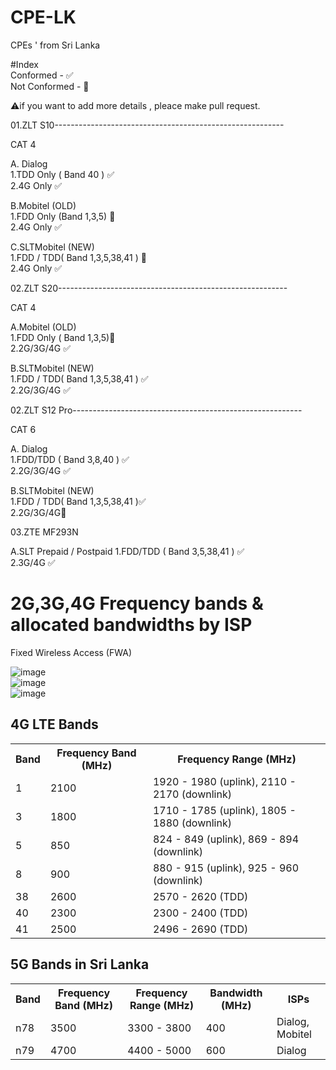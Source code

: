 # CPE-LK
CPEs ' from Sri Lanka

#Index<br>
Conformed - ✅<br>
Not Conformed - 🚫<br>

⚠️if you want to add more details , pleace make pull request.<br>

01.ZLT S10---------------------------------------------------------

CAT 4

A. Dialog <br>
  1.TDD Only ( Band 40 ) ✅<br>
  2.4G Only ✅<br>
  
B.Mobitel (OLD)<br>
  1.FDD Only (Band 1,3,5) 🚫<br>
  2.4G Only ✅<br>
  
C.SLTMobitel (NEW)<br>
  1.FDD / TDD( Band 1,3,5,38,41 ) 🚫<br>
  2.4G Only ✅<br>

02.ZLT S20---------------------------------------------------------

CAT 4

A.Mobitel (OLD)<br>
  1.FDD Only ( Band 1,3,5)🚫<br>
  2.2G/3G/4G ✅<br>
  
B.SLTMobitel (NEW)<br>
  1.FDD / TDD( Band 1,3,5,38,41 ) ✅<br>
  2.2G/3G/4G ✅<br>

02.ZLT S12 Pro---------------------------------------------------------

CAT 6

A. Dialog <br>
  1.FDD/TDD  ( Band 3,8,40 ) ✅<br>
  2.2G/3G/4G ✅<br>
  
B.SLTMobitel (NEW)<br>
  1.FDD / TDD( Band 1,3,5,38,41 )✅<br>
  2.2G/3G/4G🚫<br>
  
03.ZTE MF293N

A.SLT Prepaid / Postpaid 
  1.FDD/TDD ( Band 3,5,38,41 ) ✅<br>
  2.3G/4G ✅<br>



  
  # 2G,3G,4G Frequency bands & allocated bandwidths by ISP

  Fixed Wireless Access (FWA)

  ![image](https://github.com/user-attachments/assets/f0af345b-dbe9-482c-a43b-266fc1d52cb8) <br>
  ![image](https://github.com/user-attachments/assets/ce540fa5-056c-4e8b-b195-0867419886d8) <br>
  ![image](https://github.com/user-attachments/assets/28a09d8e-da3f-44ab-af8c-5a784794ee9a) <br>



<h2>4G LTE Bands</h2>
<table>
    <tr>
        <th>Band</th>
        <th>Frequency Band (MHz)</th>
        <th>Frequency Range (MHz)</th>
    </tr>
    <tr>
        <td>1</td>
        <td>2100</td>
        <td>1920 - 1980 (uplink), 2110 - 2170 (downlink)</td>
    </tr>
    <tr>
        <td>3</td>
        <td>1800</td>
        <td>1710 - 1785 (uplink), 1805 - 1880 (downlink)</td>
    </tr>
    <tr>
        <td>5</td>
        <td>850</td>
        <td>824 - 849 (uplink), 869 - 894 (downlink)</td>
    </tr>
    <tr>
        <td>8</td>
        <td>900</td>
        <td>880 - 915 (uplink), 925 - 960 (downlink)</td>
    </tr>
    <tr>
        <td>38</td>
        <td>2600</td>
        <td>2570 - 2620 (TDD)</td>
    </tr>
    <tr>
        <td>40</td>
        <td>2300</td>
        <td>2300 - 2400 (TDD)</td>
    </tr>
    <tr>
        <td>41</td>
        <td>2500</td>
        <td>2496 - 2690 (TDD)</td>
    </tr>
</table>


<h2>5G Bands in Sri Lanka</h2>
<table>
    <tr>
        <th>Band</th>
        <th>Frequency Band (MHz)</th>
        <th>Frequency Range (MHz)</th>
        <th>Bandwidth (MHz)</th>
        <th>ISPs</th>
    </tr>
    <tr>
        <td>n78</td>
        <td>3500</td>
        <td>3300 - 3800</td>
        <td>400</td>
        <td>Dialog, Mobitel</td>
    </tr>
    <tr>
        <td>n79</td>
        <td>4700</td>
        <td>4400 - 5000</td>
        <td>600</td>
        <td>Dialog</td>
    </tr>
</table>


